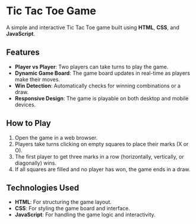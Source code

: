 
# Tic Tac Toe Game

A simple and interactive Tic Tac Toe game built using **HTML**, **CSS**, and **JavaScript**.

## Features

- **Player vs Player**: Two players can take turns to play the game.
- **Dynamic Game Board**: The game board updates in real-time as players make their moves.
- **Win Detection**: Automatically checks for winning combinations or a draw.
- **Responsive Design**: The game is playable on both desktop and mobile devices.

## How to Play

1. Open the game in a web browser.
2. Players take turns clicking on empty squares to place their marks (X or O).
3. The first player to get three marks in a row (horizontally, vertically, or diagonally) wins.
4. If all squares are filled and no player has won, the game ends in a draw.

## Technologies Used

- **HTML**: For structuring the game layout.
- **CSS**: For styling the game board and interface.
- **JavaScript**: For handling the game logic and interactivity.


